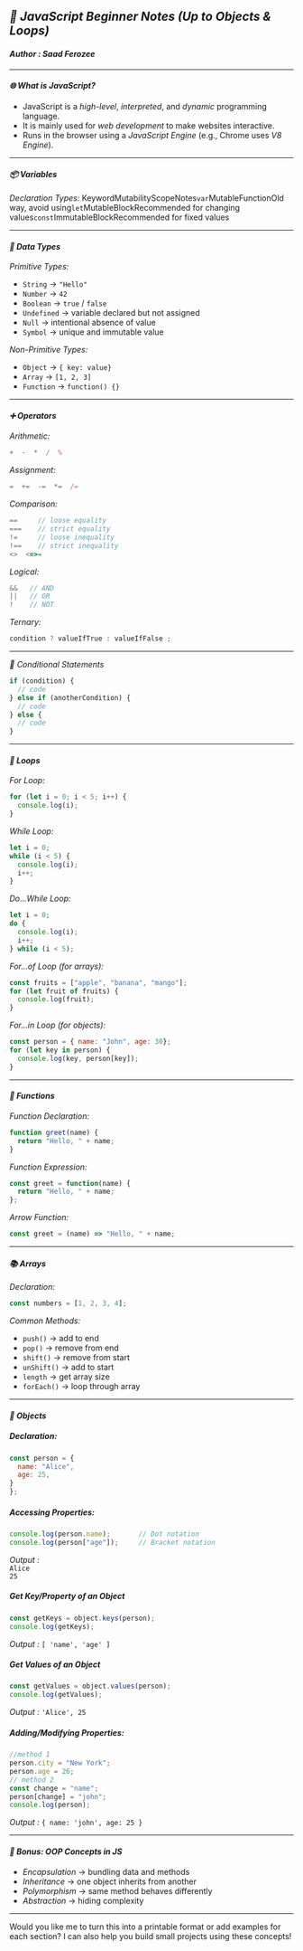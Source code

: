 

## *📘 JavaScript Beginner Notes (Up to Objects & Loops)*
#### *Author : Saad Ferozee*
---

#### *🌐 What is JavaScript?*
- JavaScript is a *high-level*, *interpreted*, and *dynamic* programming language.
- It is mainly used for *web development* to make websites interactive.
- Runs in the browser using a *JavaScript Engine* (e.g., Chrome uses *V8 Engine*).

---

#### *📦 Variables*

*Declaration Types:*
KeywordMutabilityScopeNotes`var`MutableFunctionOld way, avoid using`let`MutableBlockRecommended for changing values`const`ImmutableBlockRecommended for fixed values

---

#### *🧮 Data Types*

*Primitive Types:*
- `String` → `"Hello"`
- `Number` → `42`
- `Boolean` → `true` / `false`
- `Undefined` → variable declared but not assigned
- `Null` → intentional absence of value
- `Symbol` → unique and immutable value

*Non-Primitive Types:*
- `Object` → `{ key: value}`
- `Array` → `[1, 2, 3]`
- `Function` → `function() {}`

---

#### *➕ Operators*

*Arithmetic:*
```javascript
+  -  *  /  %
```

*Assignment:*
```javascript
=  +=  -=  *=  /=
```

*Comparison:*
```javascript
==     // loose equality
===    // strict equality
!=     // loose inequality
!==    // strict inequality
<>  <=>=
```

*Logical:*
```javascript
&&   // AND
||   // OR
!    // NOT
```

*Ternary:*
```javascript
condition ? valueIfTrue : valueIfFalse ;
```

---

*🔀 Conditional Statements*

```javascript
if (condition) {
  // code
} else if (anotherCondition) {
  // code
} else {
  // code
}
```

---

#### *🔁 Loops*

*For Loop:*
```javascript
for (let i = 0; i < 5; i++) {
  console.log(i);
}
```

*While Loop:*
```javascript
let i = 0;
while (i < 5) {
  console.log(i);
  i++;
}
```

*Do...While Loop:*
```javascript
let i = 0;
do {
  console.log(i);
  i++;
} while (i < 5);
```

*For...of Loop (for arrays):*
```javascript
const fruits = ["apple", "banana", "mango"];
for (let fruit of fruits) {
  console.log(fruit);
}
```

*For...in Loop (for objects):*
```javascript
const person = { name: "John", age: 30};
for (let key in person) {
  console.log(key, person[key]);
}
```

---

#### *🧩 Functions*

*Function Declaration:*
```javascript
function greet(name) {
  return "Hello, " + name;
}
```

*Function Expression:*
```javascript
const greet = function(name) {
  return "Hello, " + name;
};
```

*Arrow Function:*
```javascript
const greet = (name) => "Hello, " + name;
```

---

#### *📚 Arrays*

*Declaration:*
```javascript
const numbers = [1, 2, 3, 4];
```

*Common Methods:*
- `push()` → add to end
- `pop()` → remove from end
- `shift()` → remove from start
- `unShift()` → add to start
- `length` → get array size
- `forEach()` → loop through array

---

#### *🧱 Objects*

##### *Declaration:*
```javascript
const person = {
  name: "Alice",
  age: 25,
}
};
```

##### *Accessing Properties:*
```javascript
console.log(person.name);       // Dot notation
console.log(person["age"]);     // Bracket notation
```
*Output :*
<br>`Alice`<br>`25`

##### *Get Key/Property of an Object*
```javascript
const getKeys = object.keys(person);
console.log(getKeys);
```
*Output :*
`[ 'name', 'age' ]`

##### *Get Values of an Object*
```javascript
const getValues = object.values(person);
console.log(getValues);
```
*Output :*
`'Alice', 25`

##### *Adding/Modifying Properties:*
```javascript
//method 1
person.city = "New York";
person.age = 26;
// method 2
const change = "name";
person[change] = "john";
console.log(person);
```
*Output :*
`{ name: 'john', age: 25 }`

---

#### *🧠 Bonus: OOP Concepts in JS*

- *Encapsulation* → bundling data and methods
- *Inheritance* → one object inherits from another
- *Polymorphism* → same method behaves differently
- *Abstraction* → hiding complexity

---

Would you like me to turn this into a printable format or add examples for each section? I can also help you build small projects using these concepts!
